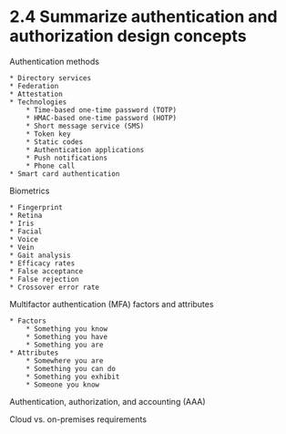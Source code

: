 # 2.4 Summarize authentication and authorization design concepts

Authentication methods

    * Directory services
    * Federation
    * Attestation
    * Technologies
        * Time-based one-time password (TOTP)
        * HMAC-based one-time password (HOTP)
        * Short message service (SMS)
        * Token key
        * Static codes
        * Authentication applications
        * Push notifications
        * Phone call
    * Smart card authentication

Biometrics

    * Fingerprint
    * Retina
    * Iris
    * Facial
    * Voice
    * Vein
    * Gait analysis
    * Efficacy rates
    * False acceptance
    * False rejection
    * Crossover error rate

Multifactor authentication (MFA) factors and attributes

    * Factors
        * Something you know
        * Something you have
        * Something you are
    * Attributes
        * Somewhere you are
        * Something you can do
        * Something you exhibit
        * Someone you know

Authentication, authorization, and accounting (AAA)

Cloud vs. on-premises requirements